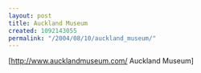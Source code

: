 ```yaml
---
layout: post
title: Auckland Museum
created: 1092143055
permalink: "/2004/08/10/auckland_museum/"
---
```

[http://www.aucklandmuseum.com/ Auckland Museum]

